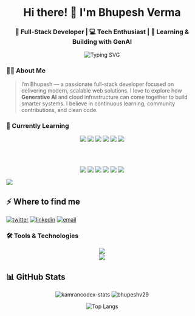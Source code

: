 <h1 align="center">
  Hi there! 👋 I'm Bhupesh Verma
</h1>

<h3 align="center">
  🚀 Full-Stack Developer | 💻 Tech Enthusiast | 🤖 Learning & Building with GenAI
</h3>

<p align="center">
  <img src="https://readme-typing-svg.demolab.com?font=Fira+Code&pause=1000&color=F75C7E&center=true&vCenter=true&width=435&lines=I+am+a+Full+Stack+Developer;I+build+modern+web+apps;I+love+learning+new+tech;Always+crafting+something+cool!" alt="Typing SVG" />
</p>

### 🧑‍💻 About Me

> I’m Bhupesh — a passionate full-stack developer focused on delivering modern, scalable web solutions. I love to explore how **Generative AI** and cloud infrastructure can come together to build smarter systems. I believe in continuous learning, community contributions, and clean code.



### 📖 Currently Learning

<p align="center">
  <!-- Generative AI Focus -->
  <img src="https://img.shields.io/badge/-Generative_AI-0f1419?style=for-the-badge&logo=openai&logoColor=white" />
  <img src="https://img.shields.io/badge/-LangChain-0f1419?style=for-the-badge&logo=python&logoColor=white" />
  <img src="https://img.shields.io/badge/-LangGraph-0f1419?style=for-the-badge&logo=graphql&logoColor=white" />
  <img src="https://img.shields.io/badge/-RAG_Pipelines-0f1419?style=for-the-badge&logo=python&logoColor=white" />
  <img src="https://img.shields.io/badge/-LLM_Apps-0f1419?style=for-the-badge&logo=openai&logoColor=white" />
 <img src="https://img.shields.io/badge/-AI_Agents-0f1419?style=for-the-badge&logo=fastapi&logoColor=white" />
 
  <br/><br/>
<p align="center">

  <!-- DevOps Focus -->
  <img src="https://img.shields.io/badge/-DevOps-0f1419?style=for-the-badge&logo=docker&logoColor=white" />
  <img src="https://img.shields.io/badge/-GitHub_Actions-0f1419?style=for-the-badge&logo=githubactions&logoColor=white" />
  <img src="https://img.shields.io/badge/-Kubernetes-0f1419?style=for-the-badge&logo=kubernetes&logoColor=white" />
  <img src="https://img.shields.io/badge/-AWS-0f1419?style=for-the-badge&logo=amazonaws&logoColor=white" />
  <img src="https://img.shields.io/badge/-Docker-0f1419?style=for-the-badge&logo=docker&logoColor=white" />
  <img src="https://img.shields.io/badge/-CI/CD_Pipelines-0f1419?style=for-the-badge&logo=git&logoColor=white" />
</p>







![](https://komarev.com/ghpvc/?username=bhupeshv29)

<h2>⚡️ Where to find me</h2>
<p>
<a target="_blank" href="https://twitter.com/Bhupesh_29" style="display: inline-block;"><img src="https://img.shields.io/badge/twitter-x?style=for-the-badge&logo=x&logoColor=white&color=%230f1419" alt="twitter" /></a>
<a target="_blank" href="https://www.linkedin.com/in/bhupesh-verma-684991198" style="display: inline-block;"><img src="https://img.shields.io/badge/linkedin-logo?style=for-the-badge&logo=linkedin&logoColor=white&color=%230a77b6" alt="linkedin" /></a>
<a target="_blank" href="mailto:bhupeshverma29bv@gmail.com" style="display: inline-block;"><img src="https://img.shields.io/badge/email-contact?style=for-the-badge&logo=gmail&logoColor=white&color=%23D44638" alt="email" /></a>
</p>


### 🛠️ Tools & Technologies

<p align="center">
  <img src="https://skillicons.dev/icons?i=react,nextjs,nodejs,express,postgres,js,ts,tailwind,mongodb,python" /><br />
  <img src="https://skillicons.dev/icons?i=docker,kubernetes,git,github,githubactions,vercel,aws,vscode,openai" />
</p>


<h2>📊 GitHub Stats</h2>

<p align="center">
  <img src="https://github-readme-stats.vercel.app/api?username=bhupeshv29&show_icons=true&theme=radical" alt="kamrancodex-stats" />
  <img src="https://github-readme-streak-stats.herokuapp.com/?user=bhupeshv29&theme=radical" alt="bhupeshv29" />
</p>

<p align="center">
  <img src="https://github-readme-stats.vercel.app/api/top-langs/?username=bhupeshv29&layout=compact&theme=radical" alt="Top Langs" />
</p>
<!-- <p><img align="center" src="https://github-readme-stats.vercel.app/api?username=bhupeshv29&show_icons=true&locale=en&theme=dark" alt="bhupeshv29" /></p>
<p><img align="center" src="https://github-readme-streak-stats.herokuapp.com/?user=bhupeshv29&theme=dark" alt="bhupeshv29" /></p>
<p><img align="center" src="https://github-readme-stats.vercel.app/api/top-langs?username=bhupeshv29&show_icons=true&locale=en&layout=compact&theme=dark" alt="bhupeshv29" /></p> -->

